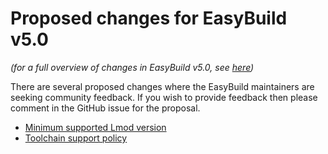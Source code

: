 # Proposed changes for EasyBuild v5.0

*(for a full overview of changes in EasyBuild v5.0, see [here](overview-of-changes.md))*

There are several proposed changes where the EasyBuild maintainers are seeking community feedback.
If you wish to provide feedback then please comment in the GitHub issue for the proposal.

* [Minimum supported Lmod version](https://github.com/easybuilders/easybuild/issues/871)
* [Toolchain support policy](https://github.com/easybuilders/easybuild/issues/872)
